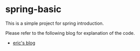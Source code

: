 # spring-basic

This is a simple project for spring introduction.

Please refer to the following blog for explanation of the code.
- [eric's blog](https://ericbyeric.github.io/)